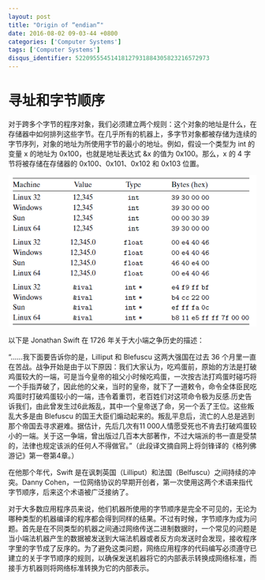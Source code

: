 ```yaml
---
layout: post
title: "Origin of “endian”"
date: 2016-08-02 09-03-44 +0800
categories: ['Computer Systems']
tags: ['Computer Systems']
disqus_identifier: 52209555451418127931884305823216572973
---
```

# 寻址和字节顺序

对于跨多个字节的程序对象，我们必须建立两个规则：这个对象的地址是什么，在存储器中如何排列这些字节。在几乎所有的机器上，多字节对象都被存储为连续的字节序列，对象的地址为所使用字节的最小的地址。例如，假设一个类型为 int 的变量 x 的地址为 0x100，也就是地址表达式 &x 的值为 0x100。那么，x 的 4 字节将被存储在存储器的 0x100、0x101、0x102 和 0x103 位置。
 
![](/assets/images/computer_systems/byte-representations-of-different-data-values.png)

以下是 Jonathan Swift 在 1726 年关于大小端之争历史的描述：

“……我下面要告诉你的是，Lilliput 和 Blefuscu 这两大强国在过去 36 个月里一直在苦战。战争开始是由于以下原因：我们大家认为，吃鸡蛋前，原始的方法是打破鸡蛋较大的一端，可是当今皇帝的祖父小时候吃鸡蛋，一次按古法打鸡蛋时碰巧将一个手指弄破了，因此他的父亲，当时的皇帝，就下了一道敕令，命令全体臣民吃鸡蛋时打破鸡蛋较小的一端，违令着重罚，老百姓们对这项命令极为反感.历史告诉我们，由此曾发生过6此叛乱，其中一个皇帝送了命，另一个丢了王位。这些叛乱大多是由 Blefuscu 的国王大臣们煽动起来的。叛乱平息后，流亡的人总是逃到那个帝国去寻求避难。据估计，先后几次有11 000人情愿受死也不肯去打破鸡蛋较小的一端。关于这一争端，曾出版过几百本大部著作，不过大端派的书一直是受禁的，法律也规定该派的任何人不得做官。”（此段译文摘自网上将剑锋译的《格列佛游记》第一卷第4章。）

在他那个年代，Swift 是在讽刺英国（Lilliput）和法国（Belfuscu）之间持续的冲突。Danny Cohen，一位网络协议的早期开创者，第一次使用这两个术语来指代字节顺序，后来这个术语被广泛接纳了。

对于大多数应用程序员来说，他们机器所使用的字节顺序是完全不可见的，无论为哪种类型的机器编译的程序都会得到同样的结果。不过有时候，字节顺序为成为问题。首先是在不同类型的机器之间通过网络传送二进制数据时，一个常见的问题是当小端法机器产生的数据被发送到大端法机器或者反方向发送时会发现，接收程序字里的字节成了反序的。为了避免这类问题，网络应用程序的代码编写必须遵守已建立的关于字节顺序的规则，以确保发送机器将它的内部表示转换成网络标准，而接手方机器则将网络标准转换为它的内部表示。
